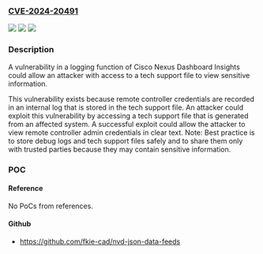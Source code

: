 ### [CVE-2024-20491](https://cve.mitre.org/cgi-bin/cvename.cgi?name=CVE-2024-20491)
![](https://img.shields.io/static/v1?label=Product&message=Cisco%20Nexus%20Dashboard%20Insights&color=blue)
![](https://img.shields.io/static/v1?label=Version&message=%3D%202.2.2.125%20&color=brighgreen)
![](https://img.shields.io/static/v1?label=Vulnerability&message=Exposure%20of%20Sensitive%20Information%20to%20an%20Unauthorized%20Actor&color=brighgreen)

### Description

A vulnerability in a logging function of Cisco Nexus Dashboard Insights could allow an attacker with access to a tech support file to view sensitive information.This vulnerability exists because remote controller credentials are recorded in an internal log that is stored in the tech support file. An attacker could exploit this vulnerability by accessing a tech support file that is generated from an affected system. A successful exploit could allow the attacker to view remote controller admin credentials in clear text.Note: Best practice is to store debug logs and tech support files safely and to share them only with trusted parties because they may contain sensitive information.

### POC

#### Reference
No PoCs from references.

#### Github
- https://github.com/fkie-cad/nvd-json-data-feeds

